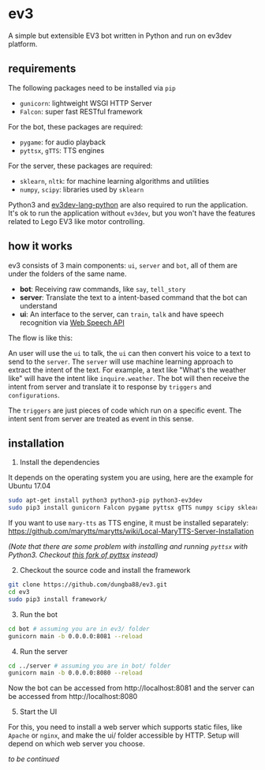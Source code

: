 # ev3

A simple but extensible EV3 bot written in Python and run on ev3dev platform.

## requirements

The following packages need to be installed via `pip`
- `gunicorn`: lightweight WSGI HTTP Server
- `Falcon`: super fast RESTful framework

For the bot, these packages are required:
- `pygame`: for audio playback
- `pyttsx`, `gTTS`: TTS engines

For the server, these packages are required:
- `sklearn`, `nltk`: for machine learning algorithms and utilities
- `numpy`, `scipy`: libraries used by `sklearn`

Python3 and [ev3dev-lang-python](https://github.com/rhempel/ev3dev-lang-python) are also required to run the application. It's ok to run the application without `ev3dev`, but you won't have the features related to Lego EV3 like motor controlling.

## how it works

ev3 consists of 3 main components: `ui`, `server` and `bot`, all of them are under the folders of the same name.

- **bot**: Receiving raw commands, like `say`, `tell_story`
- **server**: Translate the text to a intent-based command that the bot can understand
- **ui**: An interface to the server, can `train`, `talk` and have speech recognition via [Web Speech API](https://developer.mozilla.org/en-US/docs/Web/API/Web_Speech_API)

The flow is like this:

An user will use the `ui` to talk, the `ui` can then convert his voice to a text to send to the `server`. The `server` will use machine learning approach to extract the intent of the text. For example, a text like "What's the weather like" will have the intent like `inquire.weather`. The bot will then receive the intent from server and translate it to response by `triggers` and `configurations`.

The `triggers` are just pieces of code which run on a specific event. The intent sent from server are treated as event in this sense.

## installation

1. Install the dependencies

It depends on the operating system you are using, here are the example for Ubuntu 17.04

```bash
sudo apt-get install python3 python3-pip python3-ev3dev
sudo pip3 install gunicorn Falcon pygame pyttsx gTTS numpy scipy sklearn nltk
```

If you want to use `mary-tts` as TTS engine, it must be installed separately:
https://github.com/marytts/marytts/wiki/Local-MaryTTS-Server-Installation

*(Note that there are some problem with installing and running `pyttsx` with Python3. Checkout [this fork of pyttsx](https://github.com/Julian-O/pyttsx) instead)*

2. Checkout the source code and install the framework
```bash
git clone https://github.com/dungba88/ev3.git
cd ev3
sudo pip3 install framework/
```

3. Run the bot
```bash
cd bot # assuming you are in ev3/ folder
gunicorn main -b 0.0.0.0:8081 --reload
```

4. Run the server
```bash
cd ../server # assuming you are in bot/ folder
gunicorn main -b 0.0.0.0:8080 --reload
```

Now the bot can be accessed from http://localhost:8081 and the server can be accessed from http://localhost:8080

5. Start the UI

For this, you need to install a web server which supports static files, like `Apache` or `nginx`, and make the ui/ folder accessible by HTTP. Setup will depend on which web server you choose.

*to be continued*

